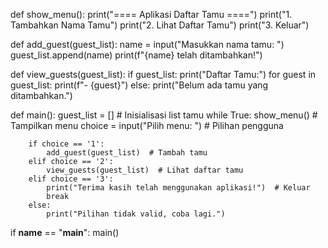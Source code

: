 def show_menu():
    print("==== Aplikasi Daftar Tamu ====")
    print("1. Tambahkan Nama Tamu")
    print("2. Lihat Daftar Tamu")
    print("3. Keluar")

def add_guest(guest_list):
    name = input("Masukkan nama tamu: ")
    guest_list.append(name)
    print(f"{name} telah ditambahkan!")

def view_guests(guest_list):
    if guest_list:
        print("Daftar Tamu:")
        for guest in guest_list:
            print(f"- {guest}")
    else:
        print("Belum ada tamu yang ditambahkan.")

def main():
    guest_list = []  # Inisialisasi list tamu
    while True:
        show_menu()  # Tampilkan menu
        choice = input("Pilih menu: ")  # Pilihan pengguna

        if choice == '1':
            add_guest(guest_list)  # Tambah tamu
        elif choice == '2':
            view_guests(guest_list)  # Lihat daftar tamu
        elif choice == '3':
            print("Terima kasih telah menggunakan aplikasi!")  # Keluar
            break
        else:
            print("Pilihan tidak valid, coba lagi.")

if __name__ == "__main__":
    main()
